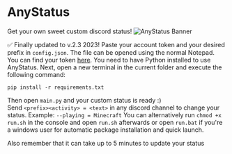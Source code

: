 <h1> AnyStatus </h1>
<p> </p>
Get your own sweet custom discord status!

<img src="https://i.ibb.co/5MMS4qW/Add-a-subheading.png" alt="AnyStatus Banner">

✅ Finally updated to v.2.3 2023!
Paste your account token and your desired prefix in `config.json`. The file can be opened using the normal Notepad. You can find your token <a href="https://www.youtube.com/watch?v=YEgFvgg7ZPI">here</a>.
You need to have Python installed to use AnyStatus.
Next, open a new terminal in the current folder and execute the following command:

    pip install -r requirements.txt
 Then open `main.py` and your custom status is ready :)   
 Send `<prefix><activity> = <text>` in any discord channel to change your status. Example: `--playing = Minecraft`
 You can alternatively run `chmod +x run.sh` in the console and open `run.sh` afterwards or open `run.bat` if you're a windows user for automatic package installation and quick launch.

Also remember that it can take up to 5 minutes to update your status
